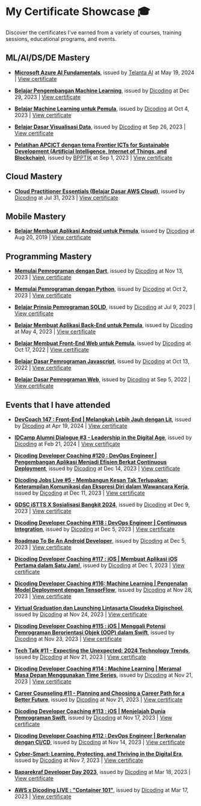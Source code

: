 # My Certificate Showcase 🎓
Discover the certificates I've earned from a variety of courses, training sessions, educational programs, and events.

## ML/AI/DS/DE Mastery

- **[Microsoft Azure AI Fundamentals](dicoding/microsoft-azure-ai-fundamentals/README.md)**, issued by [Telanta AI](https://talentaid.biji-biji.com/) at May 19, 2024 | [View certificate](https://talentaid.biji-biji.com/storage/certificates/Certificate_73559_37_ur8bo.pdf?sv=2019-07-07&sr=b&sig=oXp5sI7k4Gh9xh6lRr1NN7LZ0InNeN1K1IWfigvscgE%3D&se=2024-05-26T09%3A55%3A40Z&sp=r)

- **[Belajar Pengembangan Machine Learning](dicoding/belajar-pengembangan-machine-learning/README.md)**, issued by [Dicoding](https://www.dicoding.com/academies/185) at Dec 29, 2023 | [View certificate](https://www.dicoding.com/certificates/JMZVD3OLQZN9)

- **[Belajar Machine Learning untuk Pemula](dicoding/belajar-machine-learning-untuk-pemula/README.md)**, issued by [Dicoding](https://www.dicoding.com/academies/184) at Oct 4, 2023 | [View certificate](https://www.dicoding.com/certificates/L4PQ8E5G4ZO1)

- **[Belajar Dasar Visualisasi Data](dicoding/belajar-dasar-visualisasi-data/README.md)**, issued by [Dicoding](https://www.dicoding.com/academies/177) at Sep 26, 2023 | [View certificate](https://www.dicoding.com/certificates/6RPN4VL9QX2M)

- **[Pelatihan APCICT dengan tema Frontier ICTs for Sustainable Development (Artificial Intelligence, Internet of Things, and Blockchain)](bpptik/pelatihan-frontier-icts-for-sustainable-development-2023/README.md)**, issued by [BPPTIK](https://bpptik.kominfo.go.id/Publikasi/detail/dibuka-pendaftaran-pelatihan-frontier-icts-for-sustainable-development-artificial-intelligence-internet-of-things-and-block-chain-tahun-2023) at Sep 1, 2023 | [View certificate](bpptik/pelatihan-frontier-icts-for-sustainable-development-2023/certificate/kemkominfo-certificate.pdf)

## Cloud Mastery

- **[Cloud Practitioner Essentials (Belajar Dasar AWS Cloud)](dicoding/cloud-practitioner-essentials-belajar-dasar-aws-cloud/README.md)**, issued by [Dicoding](https://www.dicoding.com/academies/251) at Jul 31, 2023 | [View certificate](https://www.dicoding.com/certificates/72ZD8680QZYW)

## Mobile Mastery

- **[Belajar Membuat Aplikasi Android untuk Pemula](dicoding/belajar-membuat-aplikasi-android-untuk-pemula/README.md)**, issued by [Dicoding](https://www.dicoding.com/academies/51) at Aug 20, 2019 | [View certificate](https://www.dicoding.com/certificates/MRZM4D3G0XYQ)

## Programming Mastery

- **[Memulai Pemrograman dengan Dart](dicoding/memulai-pemrograman-dengan-dart/README.md)**, issued by [Dicoding](https://www.dicoding.com/academies/191) at Nov 13, 2023 | [View certificate](https://www.dicoding.com/certificates/EYX4Y3J06ZDL)

- **[Memulai Pemrograman dengan Python](dicoding/memulai-pemrograman-dengan-python/README.md)**, issued by [Dicoding](https://www.dicoding.com/academies/86) at Oct 2, 2023 | [View certificate](https://www.dicoding.com/certificates/1OP814VYQZQK)

- **[Belajar Prinsip Pemrograman SOLID](dicoding/belajar-prinsip-pemrograman-solid/README.md)**, issued by [Dicoding](https://www.dicoding.com/academies/169) at Jul 9, 2023 | [View certificate](https://www.dicoding.com/certificates/6RPNWO3K9P2M)

- **[Belajar Membuat Aplikasi Back-End untuk Pemula](dicoding/belajar-membuat-aplikasi-back-end-untuk-pemula/README.md)**, issued by [Dicoding](https://www.dicoding.com/academies/261) at May 4, 2023 | [View certificate](https://www.dicoding.com/certificates/MEPJVKL6QP3V)

- **[Belajar Membuat Front-End Web untuk Pemula](dicoding/belajar-membuat-front-end-web-untuk-pemula/README.md)**, issued by [Dicoding](https://www.dicoding.com/academies/315) at Oct 17, 2022 | [View certificate](https://www.dicoding.com/certificates/MEPJK5EN4X3V)

- **[Belajar Dasar Pemrograman Javascript](dicoding/belajar-dasar-pemrograman-javascript/README.md)**, issued by [Dicoding](https://www.dicoding.com/academies/256) at Oct 13, 2022 | [View certificate](https://www.dicoding.com/certificates/07Z6GKJ92XQR)

- **[Belajar Dasar Pemrograman Web](dicoding/belajar-dasar-pemrograman-web/README.md)**, issued by [Dicoding](https://www.dicoding.com/academies/123) at Sep 5, 2022 | [View certificate](https://www.dicoding.com/certificates/ERZRM61YQPYV)

## Events that I have attended

- **[DevCoach 147 : Front-End | Melangkah Lebih Jauh dengan Lit](dicoding-events/devcoach-147-front-end-melangkah-lebih-jauh-dengan-lit/README.md)**, issued by [Dicoding](https://www.dicoding.com/events/8457) at Apr 19, 2024 | [View certificate](dicoding-events/devcoach-147-front-end-melangkah-lebih-jauh-dengan-lit/certificate/certificate.pdf)

- **[IDCamp Alumni Dialogue #3 - Leadership in the Digital Age](dicoding-events/idcmp-alumni-dialogue-3-leadership-in-the-digital-age/README.md)**, issued by [Dicoding](https://www.dicoding.com/events/7803) at Feb 21, 2024 | [View certificate](dicoding-events/idcmp-alumni-dialogue-3-leadership-in-the-digital-age/certificate/certificate.pdf)

- **[Dicoding Developer Coaching #120 : DevOps Engineer | Pengembangan Aplikasi Menjadi Efisien Berkat Continuous Deployment](dicoding-events/dicoding-developer-coaching-120-devops-engineer-pengembangan-aplikasi-menjadi-efisien-berkat-cd/README.md)**, issued by [Dicoding](https://www.dicoding.com/events/7328) at Dec 14, 2023 | [View certificate](dicoding-events/dicoding-developer-coaching-120-devops-engineer-pengembangan-aplikasi-menjadi-efisien-berkat-cd/certificate/certificate.pdf)

- **[Dicoding Jobs Live #5 - Membangun Kesan Tak Terlupakan: Keterampilan Komunikasi dan Ekspresi Diri dalam Wawancara Kerja](dicoding-events/dicoding-jobs-live-5-keterampilan-komunikasi-dan-ekspresi-diri/README.md)**, issued by [Dicoding](https://www.dicoding.com/events/7188) at Dec 11, 2023 | [View certificate](dicoding-events/dicoding-jobs-live-5-keterampilan-komunikasi-dan-ekspresi-diri/certificate/certificate.pdf)

- **[GDSC iSTTS X Sosialisasi Bangkit 2024](dicoding-events/gdsc-istts-x-sosialisasi-bangkit-2024/README.md)**, issued by [Dicoding](https://www.dicoding.com/events/7158) at Dec 9, 2023 | [View certificate](dicoding-events/gdsc-istts-x-sosialisasi-bangkit-2024/certificate/certificate.pdf)

- **[Dicoding Developer Coaching #118 : DevOps Engineer | Continuous Integration](dicoding-events/dicoding-developer-coaching-118-devops-engineer-continuous-integration/README.md)**, issued by [Dicoding](https://www.dicoding.com/events/6938) at Dec 5, 2023 | [View certificate](dicoding-events/dicoding-developer-coaching-118-devops-engineer-continuous-integration/certificate/certificate.pdf)

- **[Roadmap To Be An Android Developer](dicoding-events/roadmap-to-be-an-android-developer/README.md)**, issued by [Dicoding](https://www.dicoding.com/events/7193) at Dec 5, 2023 | [View certificate](dicoding-events/roadmap-to-be-an-android-developer/certificate/certificate.pdf)

- **[Dicoding Developer Coaching #117 : iOS | Membuat Aplikasi iOS Pertama dalam Satu Jam!](dicoding-events/dicoding-developer-coaching-117-ios-membuat-aplikasi-ios-pertama-dalam-satu-jam/README.md)**, issued by [Dicoding](https://www.dicoding.com/events/7148) at Dec 1, 2023 | [View certificate](dicoding-events/dicoding-developer-coaching-117-ios-membuat-aplikasi-ios-pertama-dalam-satu-jam/certificate/certificate.pdf)

- **[Dicoding Developer Coaching #116: Machine Learning | Pengenalan Model Deployment dengan TensorFlow](dicoding-events/dicoding-developer-coaching-116-machine-learning-deployment-dengan-tensorflow/README.md)**, issued by [Dicoding](https://www.dicoding.com/events/7123) at Nov 28, 2023 | [View certificate](dicoding-events/dicoding-developer-coaching-116-machine-learning-deployment-dengan-tensorflow/certificate/certificate.pdf)

- **[Virtual Graduation dan Launching Lintasarta Cloudeka Digischool](dicoding-events/virtual-graduation-dan-launching-lintasarta-cloudeka-digischool/README.md)**, issued by [Dicoding](https://www.dicoding.com/events/7063) at Nov 24, 2023 | [View certificate](dicoding-events/virtual-graduation-dan-launching-lintasarta-cloudeka-digischool/certificate/certificate.pdf)

- **[Dicoding Developer Coaching #115 : iOS | Menggali Potensi Pemrograman Berorientasi Objek (OOP) dalam Swift](dicoding-events/dicoding-developer-coaching-115-ios-menggali-potensi-pemrograman-oop-dalam-swift/README.md)**, issued by [Dicoding](https://www.dicoding.com/events/7048) at Nov 23, 2023 | [View certificate](dicoding-events/dicoding-developer-coaching-115-ios-menggali-potensi-pemrograman-oop-dalam-swift/certificate/certificate.pdf)

- **[Tech Talk #11 - Expecting the Unexpected: 2024 Technology Trends](dicoding-events/tech-talk-11-expecting-the-unexpected-2024-technology-trends/README.md)**, issued by [Dicoding](https://www.dicoding.com/events/6703) at Nov 21, 2023 | [View certificate](dicoding-events/tech-talk-11-expecting-the-unexpected-2024-technology-trends/certificate/certificate.pdf)

- **[Dicoding Developer Coaching #114 : Machine Learning | Meramal Masa Depan Menggunakan Time Series](dicoding-events/dicoding-developer-coaching-114-ml-meramal-menggunakan-time-series/README.md)**, issued by [Dicoding](https://www.dicoding.com/events/7043) at Nov 21, 2023 | [View certificate](dicoding-events/dicoding-developer-coaching-114-ml-meramal-menggunakan-time-series/certificate/certificate.pdf)

- **[Career Counseling #11 - Planning and Choosing a Career Path for a Better Future](dicoding-events/career-counseling-11-planning-and-choosing-a-career-path-for-a-better-future/README.md)**, issued by [Dicoding](https://www.dicoding.com/events/6708) at Nov 21, 2023 | [View certificate](dicoding-events/career-counseling-11-planning-and-choosing-a-career-path-for-a-better-future/certificate/certificate.pdf)

- **[Dicoding Developer Coaching #113 : iOS | Menjelajah Dunia Pemrograman Swift](dicoding-events/dicoding-developer-coaching-113-ios-menjelajah-dunia-pemrograman-swift/README.md)**, issued by [Dicoding](https://www.dicoding.com/events/6938) at Nov 17, 2023 | [View certificate](dicoding-events/dicoding-developer-coaching-113-ios-menjelajah-dunia-pemrograman-swift/certificate/certificate.pdf)

- **[Dicoding Developer Coaching #112 : DevOps Engineer | Berkenalan dengan CI/CD](dicoding-events/dicoding-developer-coaching-112-devops-engineer-berkenalan-dengan-ci-cd/README.md)**, issued by [Dicoding](https://www.dicoding.com/events/6933) at Nov 14, 2023 | [View certificate](dicoding-events/dicoding-developer-coaching-112-devops-engineer-berkenalan-dengan-ci-cd/certificate/certificate.pdf)

- **[Cyber-Smart: Learning, Protecting, and Thriving in the Digital Era](dicoding-events/cyber-smart-learning-protecting-and-thriving-in-the-digital-era/README.md)**, issued by [Dicoding](https://www.dicoding.com/events/6793) at Nov 7, 2023 | [View certificate](dicoding-events/cyber-smart-learning-protecting-and-thriving-in-the-digital-era/certificate/certificate.pdf)

- **[Baparekraf Developer Day 2023](dicoding-events/baparekraf-developer-day-2023/README.md)**, issued by [Dicoding](https://www.dicoding.com/events/5795) at Mar 18, 2023 | [View certificate](dicoding-events/baparekraf-developer-day-2023/certificate/certificate.pdf)

- **[AWS x Dicoding LIVE : "Container 101"](dicoding-events/aws-x-dicoding-live-container-101/README.md)**, issued by [Dicoding](https://www.dicoding.com/events/5980) at Mar 17, 2023 | [View certificate](dicoding-events/aws-x-dicoding-live-container-101/certificate/certificate.pdf)
